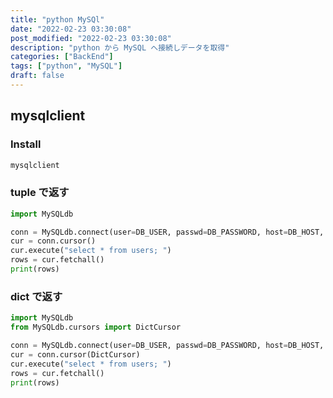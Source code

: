 ```yaml
---
title: "python MySQl"
date: "2022-02-23 03:30:08"
post_modified: "2022-02-23 03:30:08"
description: "python から MySQL へ接続しデータを取得"
categories: ["BackEnd"]
tags: ["python", "MySQL"]
draft: false
---
```


## mysqlclient

### Install

```txt
mysqlclient
```

### tuple で返す

```python
import MySQLdb

conn = MySQLdb.connect(user=DB_USER, passwd=DB_PASSWORD, host=DB_HOST, db=DB_NAME, port=DB_PORT)
cur = conn.cursor()
cur.execute("select * from users; ")
rows = cur.fetchall()
print(rows)
```

### dict で返す

```python
import MySQLdb
from MySQLdb.cursors import DictCursor

conn = MySQLdb.connect(user=DB_USER, passwd=DB_PASSWORD, host=DB_HOST, db=DB_NAME, port=DB_PORT)
cur = conn.cursor(DictCursor)
cur.execute("select * from users; ")
rows = cur.fetchall()
print(rows)
```
